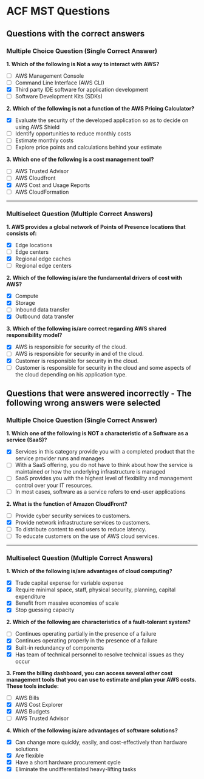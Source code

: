 # ACF MST Questions


## Questions with the correct answers

### Multiple Choice Question (Single Correct Answer)


**1. Which of the following is Not a way to interact with AWS?**

- [ ] AWS Management Console
- [ ] Command Line Interface (AWS CLI)
- [x] Third party IDE software for application development
- [ ] Software Development Kits (SDKs)

**2. Which of the following is not a function of the AWS Pricing Calculator?**

- [x] Evaluate the security of the developed application so as to decide on using AWS Shield
- [ ] Identify opportunities to reduce monthly costs
- [ ] Estimate monthly costs
- [ ] Explore price points and calculations behind your estimate

**3. Which one of the following is a cost management tool?**

- [ ] AWS Trusted Advisor
- [ ] AWS Cloudfront
- [x] AWS Cost and Usage Reports
- [ ] AWS CloudFormation

---

### Multiselect Question (Multiple Correct Answers)


**1. AWS provides a global network of Points of Presence locations that consists of:**

- [x] Edge locations
- [ ] Edge centers
- [x] Regional edge caches
- [ ] Regional edge centers

**2. Which of the following is/are the fundamental drivers of cost with AWS?**

- [x] Compute
- [x] Storage
- [ ] Inbound data transfer
- [x] Outbound data transfer

**3. Which of the following is/are correct regarding AWS shared responsibility model?**

- [x] AWS is responsible for security of the cloud.
- [ ] AWS is responsible for security in and of the cloud.
- [x] Customer is responsible for security in the cloud.
- [ ] Customer is responsible for security in the cloud and some aspects of the cloud depending on his application type.

## Questions that were answered incorrectly - The following wrong answers were selected

### Multiple Choice Question (Single Correct Answer)
**1. Which one of the following is NOT a characteristic of a Software as a service (SaaS)?**

- [x] Services in this category provide you with a completed product that the service provider runs and manages
- [ ] With a SaaS offering, you do not have to think about how the service is maintained or how the underlying infrastructure is managed
- [ ] SaaS provides you with the highest level of flexibility and management control over your IT resources.
- [ ] In most cases, software as a service refers to end-user applications

**2. What is the function of Amazon CloudFront?**

- [ ] Provide cyber security services to customers.
- [x] Provide network infrastructure services to customers.
- [ ] To distribute content to end users to reduce latency.
- [ ] To educate customers on the use of AWS cloud services.

---


### Multiselect Question (Multiple Correct Answers)
**1. Which of the following is/are advantages of cloud computing?**

- [x] Trade capital expense for variable expense
- [x] Require minimal space, staff, physical security, planning, capital expenditure
- [x] Benefit from massive economies of scale
- [x] Stop guessing capacity

**2. Which of the following are characteristics of a fault-tolerant system?**

- [ ] Continues operating partially in the presence of a failure
- [x] Continues operating properly in the presence of a failure
- [x] Built-in redundancy of components
- [x] Has team of technical personnel to resolve technical issues as they occur

**3. From the billing dashboard, you can access several other cost management tools that you can use to estimate and plan your AWS costs. These tools include:**

- [ ] AWS Bills
- [x] AWS Cost Explorer
- [x] AWS Budgets
- [ ] AWS Trusted Advisor

**4. Which of the following is/are advantages of software solutions?**

- [x] Can change more quickly, easily, and cost-effectively than hardware solutions
- [x] Are flexible
- [x] Have a short hardware procurement cycle
- [x] Eliminate the undifferentiated heavy-lifting tasks
